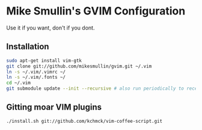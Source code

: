 # Mike Smullin's GVIM Configuration

Use it if you want, don't if you dont.

## Installation

```bash
sudo apt-get install vim-gtk
git clone git://github.com/mikesmullin/gvim.git ~/.vim
ln -s ~/.vim/.vimrc ~/
ln -s ~/.vim/.fonts ~/
cd ~/.vim
git submodule update --init --recursive # also run periodically to receive updates
```

## Gitting moar VIM plugins

```bash
./install.sh git://github.com/kchmck/vim-coffee-script.git
```
